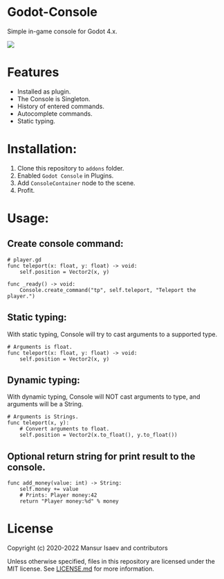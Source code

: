 # Godot-Console

Simple in-game console for Godot 4.x.

![](https://user-images.githubusercontent.com/8208165/144989905-6d3eb45d-26e7-4acd-9a53-c31d7e49c400.png)

# Features

- Installed as plugin.
- The Console is Singleton.
- History of entered commands.
- Autocomplete commands.
- Static typing.

# Installation:

1. Clone this repository to `addons` folder.
2. Enabled `Godot Console` in Plugins.
3. Add `ConsoleContainer` node to the scene.
4. Profit.

# Usage:

## Create console command:

```gdscript
# player.gd
func teleport(x: float, y: float) -> void:
	self.position = Vector2(x, y)

func _ready() -> void:
	Console.create_command("tp", self.teleport, "Teleport the player.")
```

## Static typing:

With static typing, Console will try to cast arguments to a supported type.
```gdscript
# Arguments is float.
func teleport(x: float, y: float) -> void:
	self.position = Vector2(x, y)
```

## Dynamic typing:

With dynamic typing, Console will NOT cast arguments to type, and arguments will be a String.
```gdscript
# Arguments is Strings.
func teleport(x, y):
	# Convert arguments to float.
	self.position = Vector2(x.to_float(), y.to_float())
```

## Optional return string for print result to the console.

```gdscript
func add_money(value: int) -> String:
	self.money += value
	# Prints: Player money:42
	return "Player money:%d" % money
```

# License

Copyright (c) 2020-2022 Mansur Isaev and contributors

Unless otherwise specified, files in this repository are licensed under the
MIT license. See [LICENSE.md](LICENSE.md) for more information.
